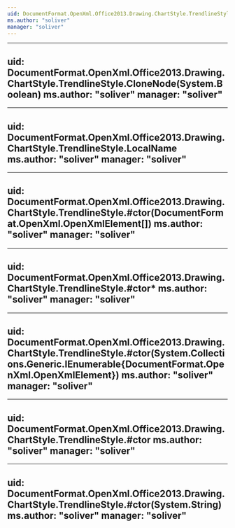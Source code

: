 ```yaml
---
uid: DocumentFormat.OpenXml.Office2013.Drawing.ChartStyle.TrendlineStyle
ms.author: "soliver"
manager: "soliver"
---
```


---
uid: DocumentFormat.OpenXml.Office2013.Drawing.ChartStyle.TrendlineStyle.CloneNode(System.Boolean)
ms.author: "soliver"
manager: "soliver"
---

---
uid: DocumentFormat.OpenXml.Office2013.Drawing.ChartStyle.TrendlineStyle.LocalName
ms.author: "soliver"
manager: "soliver"
---

---
uid: DocumentFormat.OpenXml.Office2013.Drawing.ChartStyle.TrendlineStyle.#ctor(DocumentFormat.OpenXml.OpenXmlElement[])
ms.author: "soliver"
manager: "soliver"
---

---
uid: DocumentFormat.OpenXml.Office2013.Drawing.ChartStyle.TrendlineStyle.#ctor*
ms.author: "soliver"
manager: "soliver"
---

---
uid: DocumentFormat.OpenXml.Office2013.Drawing.ChartStyle.TrendlineStyle.#ctor(System.Collections.Generic.IEnumerable{DocumentFormat.OpenXml.OpenXmlElement})
ms.author: "soliver"
manager: "soliver"
---

---
uid: DocumentFormat.OpenXml.Office2013.Drawing.ChartStyle.TrendlineStyle.#ctor
ms.author: "soliver"
manager: "soliver"
---

---
uid: DocumentFormat.OpenXml.Office2013.Drawing.ChartStyle.TrendlineStyle.#ctor(System.String)
ms.author: "soliver"
manager: "soliver"
---
